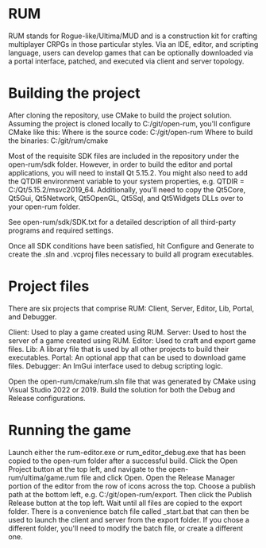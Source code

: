 # RUM
RUM stands for Rogue-like/Ultima/MUD and is a construction kit for crafting multiplayer CRPGs in those particular styles. Via an IDE, editor, and scripting language, users can develop games that can be optionally downloaded via a portal interface, patched, and executed via client and server topology.

# Building the project
After cloning the repository, use CMake to build the project solution. Assuming the project is cloned locally to C:/git/open-rum, you'll configure CMake like this:
Where is the source code: C:/git/open-rum
Where to build the binaries: C:/git/rum/cmake

Most of the requisite SDK files are included in the repository under the open-rum/sdk folder. However, in order to build the editor and portal applications, you will need to install Qt 5.15.2. You might also need to add the QTDIR environment variable to your system properties, e.g. QTDIR = C:/Qt/5.15.2/msvc2019_64. Additionally, you'll need to copy the Qt5Core, Qt5Gui, Qt5Network, Qt5OpenGL, Qt5Sql, and Qt5Widgets DLLs over to your open-rum folder.

See open-rum/sdk/SDK.txt for a detailed description of all third-party programs and required settings.

Once all SDK conditions have been satisfied, hit Configure and Generate to create the .sln and .vcproj files necessary to build all program executables.

# Project files
There are six projects that comprise RUM: Client, Server, Editor, Lib, Portal, and Debugger.

Client: Used to play a game created using RUM.
Server: Used to host the server of a game created using RUM.
Editor: Used to craft and export game files.
Lib: A library file that is used by all other projects to build their executables.
Portal: An optional app that can be used to download game files.
Debugger: An ImGui interface used to debug scripting logic.

Open the open-rum/cmake/rum.sln file that was generated by CMake using Visual Studio 2022 or 2019. Build the solution for both the Debug and Release configurations.

# Running the game
Launch either the rum-editor.exe or rum_editor_debug.exe that has been copied to the open-rum folder after a successful build. Click the Open Project button at the top left, and navigate to the open-rum/ultima/game.rum file and click Open. Open the Release Manager portion of the editor from the row of icons across the top. Choose a publish path at the bottom left, e.g. C:/git/open-rum/export. Then click the Publish Release button at the top left. Wait until all files are copied to the export folder. There is a convenience batch file called _start.bat that can then be used to launch the client and server from the export folder. If you chose a different folder, you'll need to modify the batch file, or create a different one.
